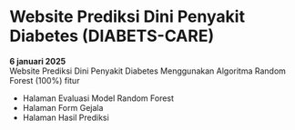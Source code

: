 # Website Prediksi Dini Penyakit Diabetes (DIABETS-CARE)

**6 januari 2025**<br>
Website Prediksi Dini Penyakit Diabetes Menggunakan Algoritma Random Forest (100%)
fitur 
* Halaman Evaluasi Model Random Forest
* Halaman Form Gejala
* Halaman Hasil Prediksi
